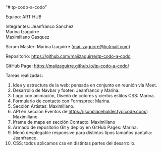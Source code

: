 "# tp-codo-a-codo" 

Equipo: ART HUB

Integrantes:
Jeanfranco Sanchez	
Marina Izaguirre	
Maximiliano Gasquez

Scrum Master:
Marina Izaguirre (mai.izaguirre@hotmail.com)

Repositorio:
https://github.com/maiizaguirre/tp-codo-a-codo

GitHub Page:
https://maiizaguirre.github.io/tp-codo-a-codo/ 

Tareas realizadas:
1. Idea y estructura de la web: pensada en conjunto en reunión vía Meet.
2. Desarrollo de Navbar y footer: Jeanfranco y Marina.
3. Logo con animación, Diseño de colores y ciertos estilos CSS: Marina.
4. Formulario de contacto con Formspree: Marina.
5. Sección Artistas: Maximiliano.
6. API en sección Eventos de https://jsonplaceholder.typicode.com/: Maximiliano.
7. Iframe de maps en sección Contacto: Maximiliano
8. Armado de repositorio Git y deploy en GitHub Pages: Marina.
9. Menú desplegable responsive para distintos tipos tamaños pantalla: Jeanfranco.
10. CSS: todos aplicamos css en distintas partes del desarrollo.
